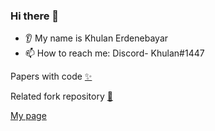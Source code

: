 ### Hi there 👋
* 👂 My name is Khulan Erdenebayar
* 📫 How to reach me: Discord-  Khulan#1447

Papers with code [:sparkles:](https://github.com/facebookresearch/demucs)


Related fork  repository [:butterfly:](https://paperswithcode.com/paper/music-source-separation-in-the-waveform-1)


[My page](https://khulan-erdenebayar.github.io/)

<!---
Khulan-Erdenebayar/Khulan-Erdenebayar is a ✨ special ✨ repository because its `README.md` (this file) appears on your GitHub profile.
You can click the Preview link to take a look at your changes.
--->
